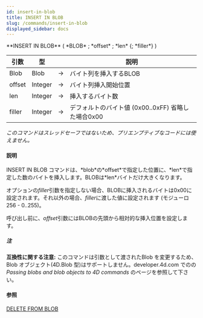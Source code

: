 ```yaml
---
id: insert-in-blob
title: INSERT IN BLOB
slug: /commands/insert-in-blob
displayed_sidebar: docs
---
```


<!--REF #_command_.INSERT IN BLOB.Syntax-->**INSERT IN BLOB** ( *BLOB* ; *offset* ; *len* {; *filler*} )<!-- END REF-->
<!--REF #_command_.INSERT IN BLOB.Params-->
| 引数 | 型 |  | 説明 |
| --- | --- | --- | --- |
| Blob | Blob | &#8594;  | バイト列を挿入するBLOB |
| offset | Integer | &#8594;  | バイト列挿入開始位置 |
| len | Integer | &#8594;  | 挿入するバイト数 |
| filler | Integer | &#8594;  | デフォルトのバイト値 (0x00..0xFF) 省略した場合0x00 |

<!-- END REF-->

*このコマンドはスレッドセーフではないため、プリエンプティブなコードには使えません。*


#### 説明 

<!--REF #_command_.INSERT IN BLOB.Summary-->INSERT IN BLOB コマンドは、*blob*の*offset*で指定した位置に、*len*で指定した数のバイトを挿入します。<!-- END REF-->BLOBは*len*バイトだけ大きくなります。

オプションの*filler*引数を指定しない場合、BLOBに挿入されるバイトは0x00に設定されます。それ以外の場合、*filler*に渡した値に設定されます (モジューロ 256 - 0..255)。

呼び出し前に、*offset*引数にはBLOBの先頭から相対的な挿入位置を設定します。

##### 注 

**互換性に関する注意:** このコマンドは引数として渡されたBlob を変更するため、Blob オブジェクト(4D.Blob 型)はサポートしません。developer.4d.com でのの *Passing blobs and blob objects to 4D commands* のページを参照して下さい。

#### 参照 

[DELETE FROM BLOB](delete-from-blob.md)  